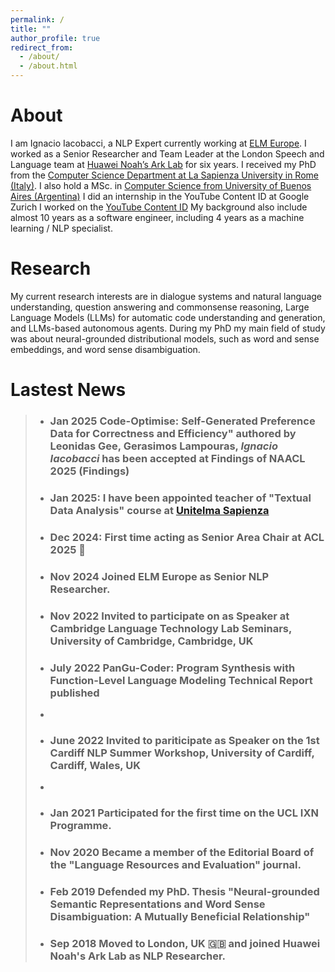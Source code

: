 ```yaml
---
permalink: /
title: ""
author_profile: true
redirect_from: 
  - /about/
  - /about.html
---
```


About
======

I am Ignacio Iacobacci, a NLP Expert currently working at [ELM Europe](https://elmeurope.com/natural-language-processing/). I worked as a Senior Researcher and Team Leader at the London Speech and Language team at [Huawei Noah’s Ark Lab](https://www.noahlab.com.hk/) for six years. 
I received my PhD from the [Computer Science Department at La Sapienza University in Rome (Italy)](https://www.di.uniroma1.it/). I also hold a MSc. in [Computer Science from University of Buenos Aires (Argentina)](https://www.dc.uba.ar/)
I did an internship in the YouTube Content ID at Google Zurich
I worked on the [YouTube Content ID](https://support.google.com/youtube/answer/2797370?hl=en) 
My background also include almost 10 years as a software engineer, including 4 years as a machine learning / NLP specialist.

Research
======

My current research interests are in dialogue systems and natural language understanding, question answering and commonsense reasoning, Large Language Models (LLMs) for automatic code understanding and generation, and LLMs-based autonomous agents. During my PhD my main field of study was about neural-grounded distributional models, such as word and sense embeddings, and word sense disambiguation.


Lastest News
======

> - ### Jan 2025 Code-Optimise: Self-Generated Preference Data for Correctness and Efficiency" authored by Leonidas Gee, Gerasimos Lampouras, *Ignacio Iacobacci* has been accepted at Findings of NAACL 2025 (Findings) 
>
> - ### Jan 2025: I have been appointed teacher of "Textual Data Analysis" course at [Unitelma Sapienza](https://www.unitelmasapienza.it/) 
> 
> - ### Dec 2024: First time acting as Senior Area Chair at ACL 2025 🎉
>
> - ### Nov 2024 Joined ELM Europe as Senior NLP Researcher.
>
> - ### Nov 2022 Invited to participate on as Speaker at Cambridge Language Technology Lab Seminars, University of Cambridge, Cambridge, UK
>
> - ### July 2022 PanGu-Coder: Program Synthesis with Function-Level Language Modeling Technical Report published
> - 
> - ### June 2022 Invited to pariticipate as Speaker on the 1st Cardiff NLP Summer Workshop, University of Cardiff, Cardiff, Wales, UK
> - 
> - ### Jan 2021 Participated for the first time on the UCL IXN Programme. 
>
> - ### Nov 2020 Became a member of the Editorial Board of the "Language Resources and Evaluation" journal.
>
> - ### Feb 2019 Defended my PhD. Thesis "Neural-grounded Semantic Representations and Word Sense Disambiguation: A Mutually Beneficial Relationship"
>
> - ### Sep 2018 Moved to London, UK 🇬🇧 and joined Huawei Noah's Ark Lab as NLP Researcher.
